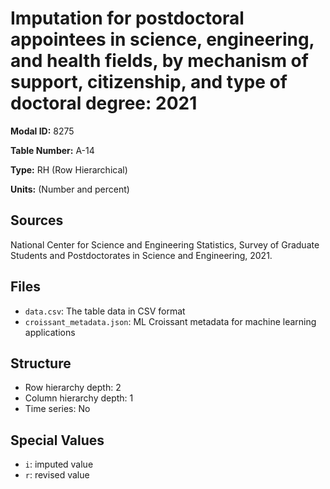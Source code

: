 # Imputation for postdoctoral appointees in science, engineering, and health fields, by mechanism of support, citizenship, and type of doctoral degree: 2021

**Modal ID:** 8275

**Table Number:** A-14

**Type:** RH (Row Hierarchical)

**Units:** (Number and percent)

## Sources

National Center for Science and Engineering Statistics, Survey of Graduate Students and Postdoctorates in Science and Engineering, 2021.

## Files

- `data.csv`: The table data in CSV format
- `croissant_metadata.json`: ML Croissant metadata for machine learning applications

## Structure

- Row hierarchy depth: 2
- Column hierarchy depth: 1
- Time series: No

## Special Values

- `i`: imputed value
- `r`: revised value
